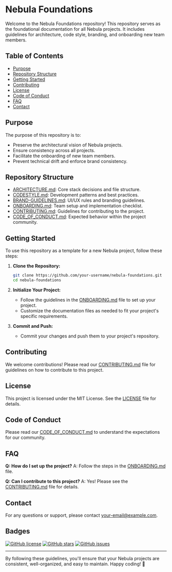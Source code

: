 # Nebula Foundations

Welcome to the Nebula Foundations repository! This repository serves as the foundational documentation for all Nebula projects. It includes guidelines for architecture, code style, branding, and onboarding new team members.

## Table of Contents

- [Purpose](#purpose)
- [Repository Structure](#repository-structure)
- [Getting Started](#getting-started)
- [Contributing](#contributing)
- [License](#license)
- [Code of Conduct](#code-of-conduct)
- [FAQ](#faq)
- [Contact](#contact)

## Purpose

The purpose of this repository is to:
- Preserve the architectural vision of Nebula projects.
- Ensure consistency across all projects.
- Facilitate the onboarding of new team members.
- Prevent technical drift and enforce brand consistency.

## Repository Structure

- [ARCHITECTURE.md](./ARCHITECTURE.md): Core stack decisions and file structure.
- [CODESTYLE.md](./CODESTYLE.md): Development patterns and best practices.
- [BRAND-GUIDELINES.md](./BRAND-GUIDELINES.md): UI/UX rules and branding guidelines.
- [ONBOARDING.md](./ONBOARDING.md): Team setup and implementation checklist.
- [CONTRIBUTING.md](./CONTRIBUTING.md): Guidelines for contributing to the project.
- [CODE_OF_CONDUCT.md](./CODE_OF_CONDUCT.md): Expected behavior within the project community.

## Getting Started

To use this repository as a template for a new Nebula project, follow these steps:

1. **Clone the Repository:**
   ```bash
   git clone https://github.com/your-username/nebula-foundations.git
   cd nebula-foundations
   ```

2. **Initialize Your Project:**
   - Follow the guidelines in the [ONBOARDING.md](./ONBOARDING.md) file to set up your project.
   - Customize the documentation files as needed to fit your project's specific requirements.

3. **Commit and Push:**
   - Commit your changes and push them to your project's repository.

## Contributing

We welcome contributions! Please read our [CONTRIBUTING.md](./CONTRIBUTING.md) file for guidelines on how to contribute to this project.

## License

This project is licensed under the MIT License. See the [LICENSE](LICENSE) file for details.

## Code of Conduct

Please read our [CODE_OF_CONDUCT.md](./CODE_OF_CONDUCT.md) to understand the expectations for our community.

## FAQ

**Q: How do I set up the project?**
A: Follow the steps in the [ONBOARDING.md](./ONBOARDING.md) file.

**Q: Can I contribute to this project?**
A: Yes! Please see the [CONTRIBUTING.md](./CONTRIBUTING.md) file for details.

## Contact

For any questions or support, please contact [your-email@example.com](mailto:your-email@example.com).

## Badges

[![GitHub license](https://img.shields.io/github/license/your-username/nebula-foundations)](LICENSE)
[![GitHub stars](https://img.shields.io/github/stars/your-username/nebula-foundations)](https://github.com/your-username/nebula-foundations/stargazers)
[![GitHub issues](https://img.shields.io/github/issues/your-username/nebula-foundations)](https://github.com/your-username/nebula-foundations/issues)

---

By following these guidelines, you'll ensure that your Nebula projects are consistent, well-organized, and easy to maintain. Happy coding! 🚀
